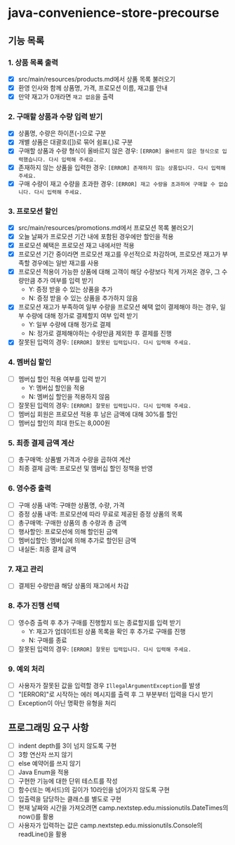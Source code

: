 # java-convenience-store-precourse

## 기능 목록
### 1. 상품 목록 출력
- [X] src/main/resources/products.md에서 상품 목록 불러오기
- [X] 환영 인사와 함께 상품명, 가격, 프로모션 이름, 재고를 안내
- [X] 만약 재고가 0개라면 `재고 없음`을 출력
### 2. 구매할 상품과 수량 입력 받기
- [X] 상품명, 수량은 하이픈(-)으로 구분
- [X] 개별 상품은 대괄호([])로 묶어 쉼표(,)로 구분 
- [X] 구매할 상품과 수량 형식이 올바르지 않은 경우: `[ERROR] 올바르지 않은 형식으로 입력했습니다. 다시 입력해 주세요.`
- [X] 존재하지 않는 상품을 입력한 경우: `[ERROR] 존재하지 않는 상품입니다. 다시 입력해 주세요.`
- [X] 구매 수량이 재고 수량을 초과한 경우: `[ERROR] 재고 수량을 초과하여 구매할 수 없습니다. 다시 입력해 주세요.`
### 3. 프로모션 할인
- [X] src/main/resources/promotions.md에서 프로모션 목록 불러오기
- [X] 오늘 날짜가 프로모션 기간 내에 포함된 경우에만 할인을 적용
- [X] 프로모션 혜택은 프로모션 재고 내에서만 적용 
- [X] 프로모션 기간 중이라면 프로모션 재고를 우선적으로 차감하며, 프로모션 재고가 부족할 경우에는 일반 재고를 사용 
- [X] 프로모션 적용이 가능한 상품에 대해 고객이 해당 수량보다 적게 가져온 경우, 그 수량만큼 추가 여부를 입력 받기
  - Y: 증정 받을 수 있는 상품을 추가
  - N: 증정 받을 수 있는 상품을 추가하지 않음
- [X] 프로모션 재고가 부족하여 일부 수량을 프로모션 혜택 없이 결제해야 하는 경우, 일부 수량에 대해 정가로 결제할지 여부 입력 받기
  - Y: 일부 수량에 대해 정가로 결제
  - N: 정가로 결제해야하는 수량만큼 제외한 후 결제를 진행
- [X] 잘못된 입력의 경우: `[ERROR] 잘못된 입력입니다. 다시 입력해 주세요.`
### 4. 멤버십 할인
- [ ] 멤버십 할인 적용 여부를 입력 받기 
  - Y: 멤버십 할인을 적용
  - N: 멤버십 할인을 적용하지 않음
- [ ] 잘못된 입력의 경우: `[ERROR] 잘못된 입력입니다. 다시 입력해 주세요.`
- [ ] 멤버십 회원은 프로모션 적용 후 남은 금액에 대해 30%를 할인
- [ ] 멤버십 할인의 최대 한도는 8,000원
### 5. 최종 결제 금액 계산
- [ ] 총구매액: 상품별 가격과 수량을 곱하여 계산
- [ ] 최종 결제 금액: 프로모션 및 멤버십 할인 정책을 반영
### 6. 영수증 출력
- [ ] 구매 상품 내역: 구매한 상품명, 수량, 가격
- [ ] 증정 상품 내역: 프로모션에 따라 무료로 제공된 증정 상품의 목록
- [ ] 총구매액: 구매한 상품의 총 수량과 총 금액
- [ ] 행사할인: 프로모션에 의해 할인된 금액
- [ ] 멤버십할인: 멤버십에 의해 추가로 할인된 금액
- [ ] 내실돈: 최종 결제 금액
### 7. 재고 관리
- [ ] 결제된 수량만큼 해당 상품의 재고에서 차감
### 8. 추가 진행 선택
- [ ] 영수증 출력 후 추가 구매를 진행할지 또는 종료할지를 입력 받기
  - Y: 재고가 업데이트된 상품 목록을 확인 후 추가로 구매를 진행 
  - N: 구매를 종료
- [ ] 잘못된 입력의 경우: `[ERROR] 잘못된 입력입니다. 다시 입력해 주세요.`
### 9. 예외 처리
- [ ] 사용자가 잘못된 값을 입력할 경우 `IllegalArgumentException`를 발생
- [ ] "[ERROR]"로 시작하는 에러 메시지를 출력 후 그 부분부터 입력을 다시 받기
- [ ] Exception이 아닌 명확한 유형을 처리

## 프로그래밍 요구 사항
- [ ] indent depth를 3이 넘지 않도록 구현
- [ ] 3항 연산자 쓰지 않기
- [ ] else 예약어를 쓰지 않기
- [ ] Java Enum을 적용
- [ ] 구현한 기능에 대한 단위 테스트를 작성
- [ ] 함수(또는 메서드)의 길이가 10라인을 넘어가지 않도록 구현
- [ ] 입출력을 담당하는 클래스를 별도로 구현
- [ ] 현재 날짜와 시간을 가져오려면 camp.nextstep.edu.missionutils.DateTimes의 now()를 활용
- [ ] 사용자가 입력하는 값은 camp.nextstep.edu.missionutils.Console의 readLine()을 활용